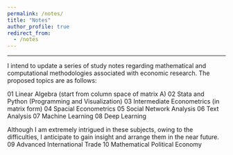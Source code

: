 ```yaml
---
permalink: /notes/
title: "Notes"
author_profile: true
redirect_from: 
  - /notes
---
```


---

I intend to update a series of study notes regarding mathematical and computational methodologies associated with economic research. The proposed topics are as follows:

01 Linear Algebra (start from column space of matrix A)
02 Stata and Python (Programming and Visualization)
03 Intermediate Econometrics (in matrix form)
04 Spacial Econometrics
05 Social Network Analysis
06 Text Analysis
07 Machine Learning
08 Deep Learning

Although I am extremely intrigued in these subjects, owing to the difficulties, I anticipate to gain insight and arrange them in the near future.
09 Advanced International Trade
10 Mathematical Political Economy
